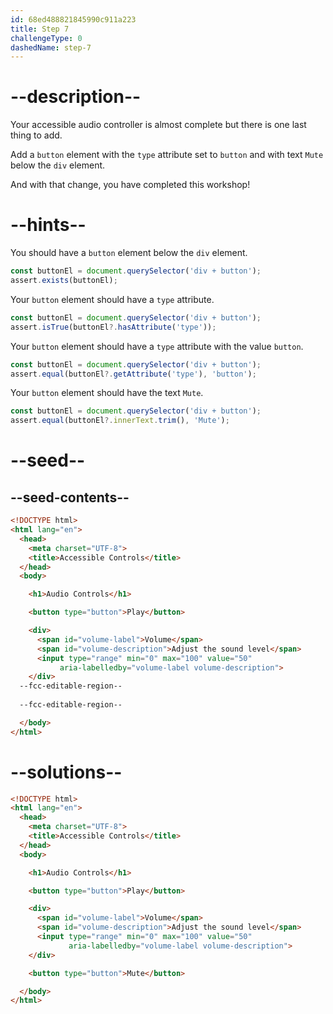 ```yaml
---
id: 68ed488821845990c911a223
title: Step 7
challengeType: 0
dashedName: step-7
---
```


# --description--

Your accessible audio controller is almost complete but there is one last thing to add.

Add a `button` element with the `type` attribute set to `button` and with text `Mute` below the `div` element.

And with that change, you have completed this workshop!

# --hints--

You should have a `button` element below the `div` element.

```js
const buttonEl = document.querySelector('div + button');
assert.exists(buttonEl);
```

Your `button` element should have a `type` attribute.

```js
const buttonEl = document.querySelector('div + button');
assert.isTrue(buttonEl?.hasAttribute('type'));
```

Your `button` element should have a `type` attribute with the value `button`.

```js
const buttonEl = document.querySelector('div + button');
assert.equal(buttonEl?.getAttribute('type'), 'button');
```

Your `button` element should have the text `Mute`.

```js
const buttonEl = document.querySelector('div + button');
assert.equal(buttonEl?.innerText.trim(), 'Mute');
```

# --seed--

## --seed-contents--

```html
<!DOCTYPE html>
<html lang="en">
  <head>
    <meta charset="UTF-8">
    <title>Accessible Controls</title>
  </head>
  <body>

    <h1>Audio Controls</h1>

    <button type="button">Play</button>

    <div>
      <span id="volume-label">Volume</span>
      <span id="volume-description">Adjust the sound level</span>
      <input type="range" min="0" max="100" value="50"
           aria-labelledby="volume-label volume-description">
    </div>
  --fcc-editable-region--
    
  --fcc-editable-region--

  </body>
</html>
```

# --solutions--

```html
<!DOCTYPE html>
<html lang="en">
  <head>
    <meta charset="UTF-8">
    <title>Accessible Controls</title>
  </head>
  <body>

    <h1>Audio Controls</h1>

    <button type="button">Play</button>

    <div>
      <span id="volume-label">Volume</span>
      <span id="volume-description">Adjust the sound level</span>
      <input type="range" min="0" max="100" value="50"
             aria-labelledby="volume-label volume-description">
    </div>

    <button type="button">Mute</button>

  </body>
</html>
```
